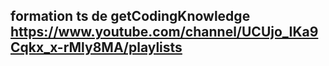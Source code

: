 ## formation ts de getCodingKnowledge  https://www.youtube.com/channel/UCUjo_IKa9Cqkx_x-rMly8MA/playlists